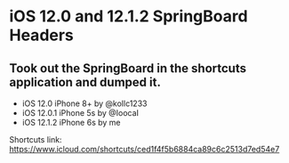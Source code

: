 # iOS 12.0 and 12.1.2 SpringBoard Headers

## Took out the SpringBoard in the shortcuts application and dumped it.

- iOS 12.0 iPhone 8+ by @kollc1233  
- iOS 12.0.1 iPhone 5s by @IoocaI  
- iOS 12.1.2 iPhone 6s by me  

Shortcuts link: https://www.icloud.com/shortcuts/ced1f4f5b6884ca89c6c2513d7ed54e7
